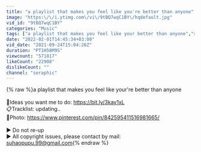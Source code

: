 ```yaml
---
title: "a playlist that makes you feel like you're better than anyone"
image: "https:\/\/i.ytimg.com\/vi\/9tBQ7wqC1BY\/hqdefault.jpg"
vid_id: "9tBQ7wqC1BY"
categories: "Music"
tags: ["a playlist that makes you feel like your better than anyone","seraphic"]
date: "2022-02-01T14:45:34+03:00"
vid_date: "2021-09-24T15:04:26Z"
duration: "PT1H58M9S"
viewcount: "571817"
likeCount: "22908"
dislikeCount: ""
channel: "seraphic"
---
```

{% raw %}a playlist that makes you feel like your're better than anyone<br /><br />📑Ideas you want me to do: <a rel="nofollow" target="blank" href="https://bit.ly/3kay1xL">https://bit.ly/3kay1xL</a><br />📋Tracklist: updating..<br />📸Photo: <a rel="nofollow" target="blank" href="https://www.pinterest.com/pin/842595411516981665/">https://www.pinterest.com/pin/842595411516981665/</a><br /><br />▶ Do not re-up<br />▶ All copyright issues, please contact by mail: suhaopupu.99@gmail.com{% endraw %}
